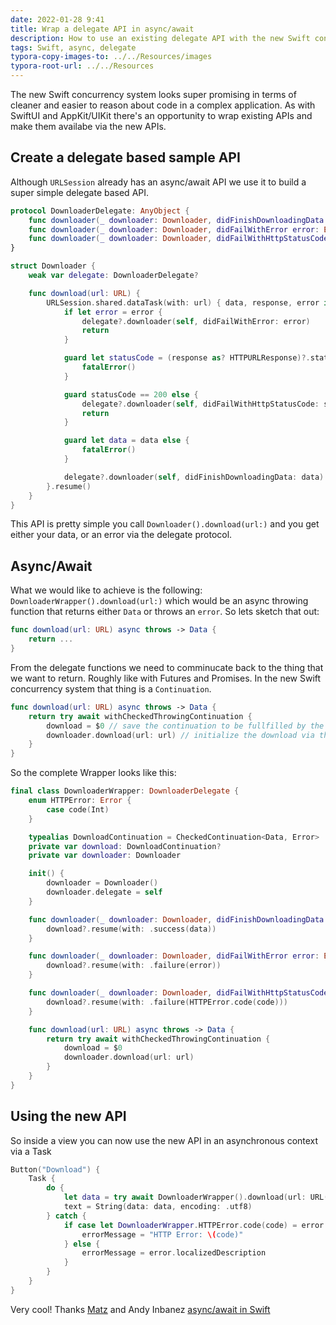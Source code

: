 ```yaml
---
date: 2022-01-28 9:41
title: Wrap a delegate API in async/await
description: How to use an existing delegate API with the new Swift concurrency system
tags: Swift, async, delegate
typora-copy-images-to: ../../Resources/images
typora-root-url: ../../Resources
---
```


The new Swift concurrency system looks super promising in terms of cleaner and easier to reason about code in a complex application. As with SwiftUI and AppKit/UIKit there's an opportunity to wrap existing APIs and make them availabe via the new APIs.

## Create a delegate based sample API
Although `URLSession` already has an async/await API we use it to build a super simple delegate based API.

```Swift
protocol DownloaderDelegate: AnyObject {
    func downloader(_ downloader: Downloader, didFinishDownloadingData data: Data)
    func downloader(_ downloader: Downloader, didFailWithError error: Error)
    func downloader(_ downloader: Downloader, didFailWithHttpStatusCode code: Int)
}
```

```Swift
struct Downloader {
    weak var delegate: DownloaderDelegate?

    func download(url: URL) {
        URLSession.shared.dataTask(with: url) { data, response, error in
            if let error = error {
                delegate?.downloader(self, didFailWithError: error)
                return
            }

            guard let statusCode = (response as? HTTPURLResponse)?.statusCode else {
                fatalError()
            }

            guard statusCode == 200 else {
                delegate?.downloader(self, didFailWithHttpStatusCode: statusCode)
                return
            }

            guard let data = data else {
                fatalError()
            }

            delegate?.downloader(self, didFinishDownloadingData: data)
        }.resume()
    }
}
```

This API is pretty simple you call `Downloader().download(url:)` and you get either your data, or an error via the delegate protocol.

## Async/Await
What we would like to achieve is the following: `DownloaderWrapper().download(url:)` which would be an async throwing function that returns either `Data` or throws an `error`. So lets sketch that out:

```Swift
func download(url: URL) async throws -> Data {
    return ...
}
```

From the delegate functions we need to comminucate back to the thing that we want to return. Roughly like with Futures and Promises.
In the new Swift concurrency system that thing is a `Continuation`.

```Swift
func download(url: URL) async throws -> Data {
    return try await withCheckedThrowingContinuation {
        download = $0 // save the continuation to be fullfilled by the delegate functions
        downloader.download(url: url) // initialize the download via the original API
    }
}
```

So the complete Wrapper looks like this:

```Swift
final class DownloaderWrapper: DownloaderDelegate {
    enum HTTPError: Error {
        case code(Int)
    }

    typealias DownloadContinuation = CheckedContinuation<Data, Error>
    private var download: DownloadContinuation?
    private var downloader: Downloader

    init() {
        downloader = Downloader()
        downloader.delegate = self
    }

    func downloader(_ downloader: Downloader, didFinishDownloadingData data: Data) {
        download?.resume(with: .success(data))
    }

    func downloader(_ downloader: Downloader, didFailWithError error: Error) {
        download?.resume(with: .failure(error))
    }

    func downloader(_ downloader: Downloader, didFailWithHttpStatusCode code: Int) {
        download?.resume(with: .failure(HTTPError.code(code)))
    }

    func download(url: URL) async throws -> Data {
        return try await withCheckedThrowingContinuation {
            download = $0
            downloader.download(url: url)
        }
    }
}
```

## Using the new API
So inside a view you can now use the new API in an asynchronous context via a Task

```Swift
Button("Download") {
    Task {
        do {
            let data = try await DownloaderWrapper().download(url: URL(string: "https://oliver-epper.de")!)
            text = String(data: data, encoding: .utf8)
        } catch {
            if case let DownloaderWrapper.HTTPError.code(code) = error {
                errorMessage = "HTTP Error: \(code)"
            } else {
                errorMessage = error.localizedDescription
            }
        }
    }
}
```

Very cool! Thanks [Matz](https://twitter.com/ludwigmatthias) and Andy Inbanez [async/await in Swift](https://www.andyibanez.com/posts/converting-closure-based-code-into-async-await-in-swift/)